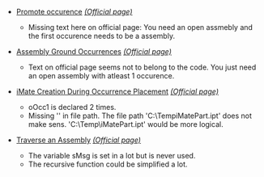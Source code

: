 - [Promote occurence](SamplePrograms/Assemblies/General/BrowserPaneObject_Reorder_Promote_Sample.md) [*(Official page)*](https://help.autodesk.com/view/INVNTOR/2025/ENU/?guid=BrowserPaneObject_Reorder_Promote_Sample)

  - Missing text here on official page: You need an open assmebly and the first occurence needs to be a assembly.
- [Assembly Ground Occurrences](SamplePrograms/Assemblies/General/ComponentOccurrence_Grounded_Sample.md) [*(Official page)*](https://help.autodesk.com/view/INVNTOR/2025/ENU/?guid=ComponentOccurrence_Grounded_Sample)
  - Text on official page seems not to belong to the code. You just need an open assembly with atleast 1 occurence.

- [iMate Creation During Occurrence Placement](SamplePrograms/Assemblies/Occurrences/AddUsingiMates_Sample.md) [*(Official page)*](https://help.autodesk.com/view/INVNTOR/2025/ENU/?guid=AddUsingiMates_Sample)
  - oOcc1 is declared 2 times. 
  - Missing '\' in file path. The file path 'C:\TempiMatePart.ipt' does not make sens. 'C:\Temp\iMatePart.ipt' would be more logical.

- [Traverse an Assembly](SamplePrograms/Assemblies/Occurrences/AssemblyTraverse_Sample.md) [*(Official page)*](https://help.autodesk.com/view/INVNTOR/2025/ENU/?guid=AssemblyTraverse_Sample)
  - The variable sMsg is set in a lot but is never used.  
  - The recursive function could be simplified a lot.